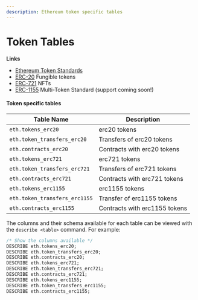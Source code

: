 ```yaml
---
description: Ethereum token specific tables
---
```


# Token Tables

**Links**

* [Ethereum Token Standards](https://ethereum.org/en/developers/docs/standards/tokens/)
* [ERC-20](https://ethereum.org/en/developers/docs/standards/tokens/erc-20/) Fungible tokens
* [ERC-721](https://ethereum.org/en/developers/docs/standards/tokens/erc-721/) NFTs
* [ERC-1155](https://ethereum.org/en/developers/docs/standards/tokens/erc-1155/) Multi-Token Standard (support coming soon!)

#### Token specific tables

| Table Name                    | Description                   |
| ----------------------------- | ----------------------------- |
| `eth.tokens_erc20`            | erc20 tokens                  |
| `eth.token_transfers_erc20`   | Transfers of erc20 tokens     |
| `eth.contracts_erc20`         | Contracts with erc20 tokens   |
| `eth.tokens_erc721`           | erc721 tokens                 |
| `eth.token_transfers_erc721`  | Transfers of erc721 tokens    |
| `eth.contracts_erc721`        | Contracts with erc721 tokens  |
| `eth.tokens_erc1155`          | erc1155 tokens                |
| `eth.token_transfers_erc1155` | Transfer of erc1155 tokens    |
| `eth.contracts_erc1155`       | Contracts with erc1155 tokens |

The columns and their schema available for each table can be viewed with the `describe <table>` command. For example:

```sql
/* Show the columns available */
DESCRIBE eth.tokens_erc20;
DESCRIBE eth.token_transfers_erc20;
DESCRIBE eth.contracts_erc20;
DESCRIBE eth.tokens_erc721;
DESCRIBE eth.token_transfers_erc721;
DESCRIBE eth.contracts_erc721;
DESCRIBE eth.tokens_erc1155;
DESCRIBE eth.token_transfers_erc1155;
DESCRIBE eth.contracts_erc1155;
```
